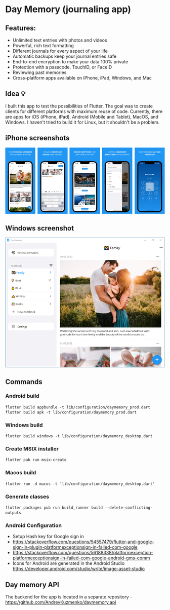 # Day Memory (journaling app)

## Features:
- Unlimited text entries with photos and videos
- Powerful, rich text formatting
- Different journals for every aspect of your life
- Automatic backups keep your journal entries safe
- End-to-end encryption to make your data 100% private
- Protection with a passcode, TouchID, or FaceID
- Reviewing past memories
- Cross-platform apps available on iPhone, iPad, Windows, and Mac

## Idea 💡
I built this app to test the possibilities of Flutter. The goal was to create clients for different platforms with maximum reuse of code. Currently, there are apps for iOS (iPhone, iPad), Android (Mobile and Tablet), MacOS, and Windows. I haven't tried to build it for Linux, but it shouldn't be a problem.

## iPhone screenshots
![iphone screeenshots](https://github.com/AndreyKuzmenko/daymemory.mobile/blob/main/promo/screenshots.png)

## Windows screenshot
![iphone screeenshots](https://github.com/AndreyKuzmenko/daymemory.mobile/blob/main/promo/windows.png)


## Commands
### Android build
```
flutter build appbundle -t lib/configuration/daymemory_prod.dart
flutter build apk -t lib/configuration/daymemory_prod.dart
```
### Windows build
```
flutter build windows -t lib/configuration/daymemory_desktop.dart
```
### Create MSIX installer
```
flutter pub run msix:create
```
### Macos build
```
flutter run -d macos -t 'lib/configuration/daymemory_desktop.dart'
```
### Generate classes
```
flutter packages pub run build_runner build --delete-conflicting-outputs
```

### Android Configuration
- Setup Hash key for Google sign in
- https://stackoverflow.com/questions/54557479/flutter-and-google-sign-in-plugin-platformexceptionsign-in-failed-com-google
- https://stackoverflow.com/questions/56188338/platformexception-platformexceptionsign-in-failed-com-google-android-gms-comm
- Icons for Android are generated in the Android Studio https://developer.android.com/studio/write/image-asset-studio

## Day memory API
The backend for the app is located in a separate repository - https://github.com/AndreyKuzmenko/daymemory.api


